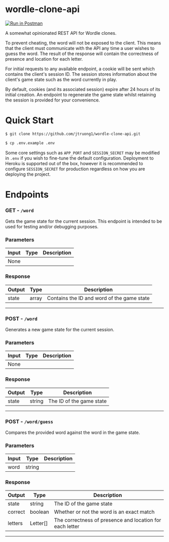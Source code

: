 # wordle-clone-api
[![Run in Postman](https://run.pstmn.io/button.svg)](https://app.getpostman.com/run-collection/1c8487ffe2f9ddcb7491?action=collection%2Fimport)

A somewhat opinionated REST API for Wordle clones.

To prevent cheating, the word will not be exposed to the client. This means that the client must communicate with the API any time a user wishes to guess the word. The result of the response will contain the correctness of presence and location for each letter.

For initial requests to any available endpoint, a cookie will be sent which contains the client's session ID. The session stores information about the client's game state such as the word currently in play.

By default, cookies (and its associated session) expire after 24 hours of its initial creation. An endpoint to regenerate the game state whilst retaining the session is provided for your convenience.

# Quick Start
```bash
$ git clone https://github.com/jtruong1/wordle-clone-api.git
```

```bash
$ cp .env.example .env
```

Some core settings such as `APP_PORT` and `SESSION_SECRET` may be modified in `.env` if you wish to fine-tune the default configuration. Deployment to Heroku is supported out of the box, however it is recommended to configure `SESSION_SECRET` for production regardless on how you are deploying the project.

# Endpoints
### GET - `/word`
Gets the game state for the current session. This endpoint is intended to be used for testing and/or debugging purposes.

### Parameters
| Input | Type | Description |
|-------|------|-------------|
| None  |      |             |

### Response
| Output | Type  | Description                                |
|--------|-------|--------------------------------------------|
| state  | array | Contains the ID and word of the game state |
---

### POST - `/word`
Generates a new game state for the current session.

### Parameters
| Input | Type | Description |
|-------|------|-------------|
| None  |      |             |

### Response
| Output  | Type   | Description              |
|---------|--------|--------------------------|
| state   | string | The ID of the game state |
---

### POST - `/word/guess`
Compares the provided word against the word in the game state.

### Parameters
| Input | Type   | Description |
|-------|--------|-------------|
| word  | string |             |

### Response
| Output  | Type     | Description                                              |
|---------|----------|----------------------------------------------------------|
| state   | string   | The ID of the game state                                 |
| correct | boolean  | Whether or not the word is an exact match                |
| letters | Letter[] | The correctness of presence and location for each letter |
---

